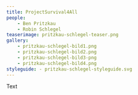 ```yaml
---
title: ProjectSurvival4All
people:
    - Ben Pritzkau
    - Robin Schlegel
teaserimage: pritzkau-schlegel-teaser.png
gallery:
    - pritzkau-schlegel-bild1.png
    - pritzkau-schlegel-bild2.png
    - pritzkau-schlegel-bild3-png
    - pritzkau-schlegel-bild4.png
styleguide: - pritzkau-schlegel-styleguide.svg
---
```


Text
